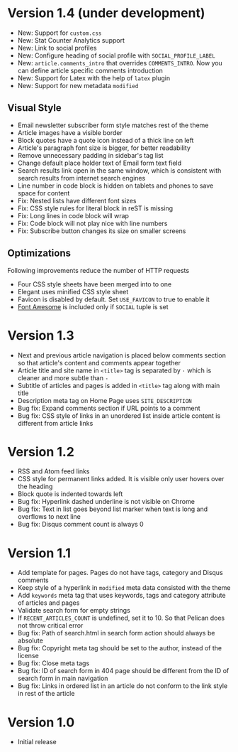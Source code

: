 Version 1.4 (under development)
===============================

* New: Support for `custom.css`
* New: Stat Counter Analytics support
* New: Link to social profiles
* New: Configure heading of social profile with `SOCIAL_PROFILE_LABEL`
* New: `article.comments_intro` that overrides `COMMENTS_INTRO`. Now you can
  define article specific comments introduction
* New: Support for Latex with the help of `latex` plugin
* New: Support for new metadata `modified`

Visual Style
------------

* Email newsletter subscriber form style matches rest of the theme
* Article images have a visible border
* Block quotes have a quote icon instead of a thick line on left
* Article's paragraph font size is bigger, for better readability
* Remove unnecessary padding in sidebar's tag list
* Change default place holder text of Email form text field
* Search results link open in the same window, which is consistent with search
  results from internet search engines
* Line number in code block is hidden on tablets and phones to save space for content
* Fix: Nested lists have different font sizes
* Fix: CSS style rules for literal block in reST is missing
* Fix: Long lines in code block will wrap
* Fix: Code block will not play nice with line numbers
* Fix: Subscribe button changes its size on smaller screens

Optimizations
-------------

Following improvements reduce the number of HTTP requests

* Four CSS style sheets have been merged into to one
* Elegant uses minified CSS style sheet
* Favicon is disabled by default. Set `USE_FAVICON` to true to enable it
* [Font Awesome](http://fortawesome.github.io/) is included only if `SOCIAL`
  tuple is set

Version 1.3
===========

* Next and previous article navigation is placed below comments section so that article's content and comments appear together
* Article title and site name in `<title>` tag is separated by ` · ` which is cleaner and more subtle than ` -  `
* Subtitle of articles and pages is added in `<title>` tag along with main title
* Description meta tag on Home Page uses `SITE_DESCRIPTION`
* Bug fix: Expand comments section if URL points to a comment
* Bug fix: CSS style of links in an unordered list inside article content is different from article links

Version 1.2
===========

* RSS and Atom feed links
* CSS style for permanent links added. It is visible only user hovers over the heading
* Block quote is indented towards left
* Bug fix: Hyperlink dashed underline is not visible on Chrome
* Bug fix: Text in list goes beyond list marker when text is long and overflows to next line
* Bug fix: Disqus comment count is always 0

Version 1.1
===========

* Add template for pages. Pages do not have tags, category and Disqus comments
* Keep style of a hyperlink in `modified` meta data consisted with the theme
* Add `keywords` meta tag that uses keywords, tags and category attribute of articles and pages
* Validate search form for empty strings
* If `RECENT_ARTICLES_COUNT` is undefined, set it to 10. So that Pelican does not throw critical error
* Bug fix: Path of search.html in search form action should always be absolute
* Bug fix: Copyright meta tag should be set to the author, instead of the license
* Bug fix: Close meta tags
* Bug fix: ID of search form in 404 page should be different from the ID of search form in main navigation
* Bug fix: Links in ordered list in an article do not conform to the link style in rest of the article

Version 1.0
===========

* Initial release
